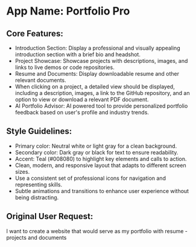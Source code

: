 # **App Name**: Portfolio Pro

## Core Features:

- Introduction Section: Display a professional and visually appealing introduction section with a brief bio and headshot.
- Project Showcase: Showcase projects with descriptions, images, and links to live demos or code repositories.
- Resume and Documents: Display downloadable resume and other relevant documents.
- When clicking on a project, a detailed view should be displayed, including a description, images, a link to the GitHub repository, and an option to view or download a relevant PDF document.
- AI Portfolio Advisor: AI powered tool to provide personalized portfolio feedback based on user's profile and industry trends.

## Style Guidelines:

- Primary color: Neutral white or light gray for a clean background.
- Secondary color: Dark gray or black for text to ensure readability.
- Accent: Teal (#008080) to highlight key elements and calls to action.
- Clean, modern, and responsive layout that adapts to different screen sizes.
- Use a consistent set of professional icons for navigation and representing skills.
- Subtle animations and transitions to enhance user experience without being distracting.

## Original User Request:
I want to create a website that would serve as my portfolio with resume - projects and documents
  
